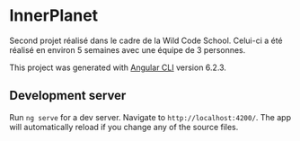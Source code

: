 # InnerPlanet

Second projet réalisé dans le cadre de la Wild Code School. Celui-ci a été réalisé en environ 5 semaines avec une équipe de 3 personnes.

This project was generated with [Angular CLI](https://github.com/angular/angular-cli) version 6.2.3.

## Development server

Run `ng serve` for a dev server. Navigate to `http://localhost:4200/`. The app will automatically reload if you change any of the source files.
